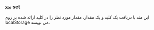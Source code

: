 ### متد set

این متد با دریافت یک کلید و یک مقدار، مقدار مورد نظر را در کلید ارائه شده بر روی localStorage می نویسد.
